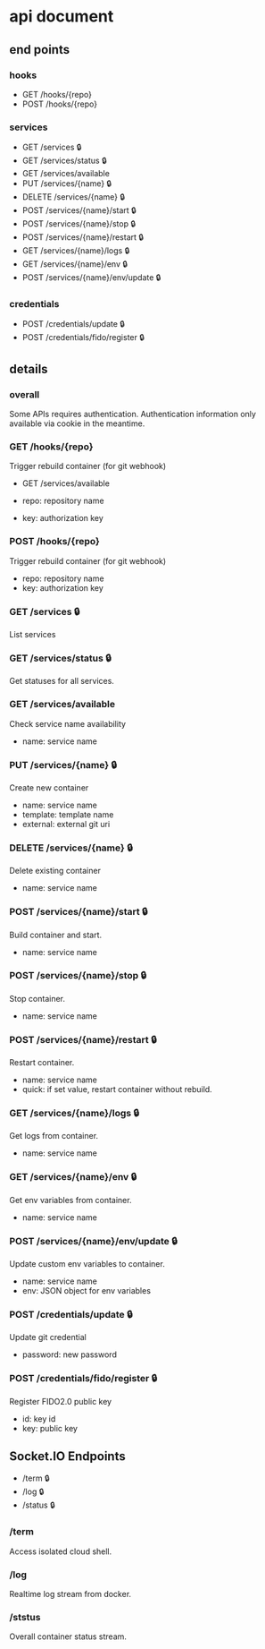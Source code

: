 # api document

## end points

### hooks

- GET /hooks/{repo}
- POST /hooks/{repo}

### services

- GET /services :lock:
- GET /services/status :lock:
- GET /services/available
- PUT /services/{name} :lock:
- DELETE /services/{name} :lock:
- POST /services/{name}/start :lock:
- POST /services/{name}/stop :lock:
- POST /services/{name}/restart :lock:
- GET /services/{name}/logs :lock:
- GET /services/{name}/env :lock:
- POST /services/{name}/env/update :lock:

### credentials

- POST /credentials/update :lock:
- POST /credentials/fido/register :lock:

## details

### overall

Some APIs requires authentication. Authentication information only available via cookie in the meantime.

### GET /hooks/{repo}

Trigger rebuild container (for git webhook)
- GET /services/available

- repo: repository name
- key: authorization key

### POST /hooks/{repo}

Trigger rebuild container (for git webhook)

- repo: repository name
- key: authorization key

### GET /services :lock:

List services

### GET /services/status :lock:

Get statuses for all services.

### GET /services/available

Check service name availability

- name: service name

### PUT /services/{name} :lock:

Create new container

- name: service name
- template: template name
- external: external git uri

### DELETE /services/{name} :lock:

Delete existing container

- name: service name

### POST /services/{name}/start :lock:

Build container and start.

- name: service name

### POST /services/{name}/stop :lock:

Stop container.

- name: service name

### POST /services/{name}/restart :lock:

Restart container.

- name: service name
- quick: if set value, restart container without rebuild.

### GET /services/{name}/logs :lock:

Get logs from container.

- name: service name

### GET /services/{name}/env :lock:

Get env variables from container.

- name: service name

### POST /services/{name}/env/update :lock:

Update custom env variables to container.

- name: service name
- env: JSON object for env variables

### POST /credentials/update :lock:

Update git credential

- password: new password

### POST /credentials/fido/register :lock:

Register FIDO2.0 public key

- id: key id
- key: public key

## Socket.IO Endpoints

- /term :lock:
- /log :lock:
- /status :lock:

### /term

Access isolated cloud shell.

### /log

Realtime log stream from docker.

### /ststus

Overall container status stream.
